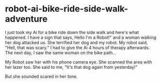 # robot-ai-bike-ride-side-walk-adventure
I just took my Ai for a bike ride down the side walk and here's what happened. I have a sign that says, Hello I'm a Robot!" and a woman walking her dog attacked us. She terrified her dog and my robot. My robot said, "Hell, that was scary." I had to give the Ai 4 hours of therapy afterwards. The next day, I saw the same woman on the bike path...

My Robot saw her with his phone camera eye. She scanned the area with her lazer too. She said to me, "It's that dog again from yesterday!"

But she sounded scared in her tone.
